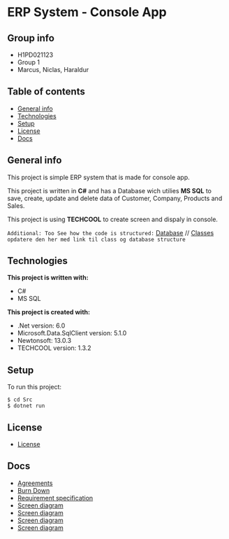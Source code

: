 # **ERP System - Console App**

## **Group info**

- H1PD021123
- Group 1
- Marcus, Niclas, Haraldur

## **Table of contents**

- [General info](#general-info)
- [Technologies](#technologies)
- [Setup](#setup)
- [License](#license)
- [Docs](#license)

## **General info**

This project is simple ERP system that is made for console app.

This project is written in **C#** and has a Database wich utilies **MS SQL** to save, create, update and delete data of Customer, Company, Products and Sales.

This project is using **TECHCOOL** to create screen and dispaly in console.

`Additional: Too See how the code is structured:` [Database](./Docs/DatabaseDiagram.pdf) // [Classes](./Docs/Aftale.docx) `opdatere den her med link til class og database structure`

## **Technologies**

**This project is written with:**

- C#
- MS SQL

**This project is created with:**

- .Net version: 6.0
- Microsoft.Data.SqlClient version: 5.1.0
- Newtonsoft: 13.0.3
- TECHCOOL version: 1.3.2

## **Setup**

To run this project:

```
$ cd Src
$ dotnet run
```

## **License**

- [License](./LICENSE)

## **Docs**

- [Agreements](./Docs/Aftale.pdf)
- [Burn Down](./Docs/BurnDown.xlsx)
- [Requirement specification](./Docs/Kravspecifikation.pdf)
- [Screen diagram](./Docs/Kravspecifikation.pdf)
- [Screen diagram](./Docs/ScreenDiagram.pdf)
- [Screen diagram](./Docs/DatabaseDiagram.pdf)
- [Screen diagram](./Docs/ClassDiagram.pdf)
